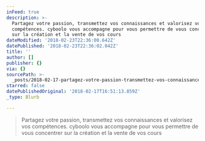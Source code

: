```yaml
---
inFeed: true
description: >-
  Partagez votre passion, transmettez vos connaissances et valorisez vos
  compétences. cyboolo vous accompagne pour vous permettre de vous concentrer
  sur la création et la vente de vos cours
dateModified: '2018-02-23T22:36:00.642Z'
datePublished: '2018-02-23T22:36:02.042Z'
title: ''
author: []
publisher: {}
via: {}
sourcePath: >-
  _posts/2018-02-17-partagez-votre-passion-transmettez-vos-connaissances-et-val.md
starred: false
datePublishedOriginal: '2018-02-17T16:51:13.859Z'
_type: Blurb

---
```

> Partagez votre passion, transmettez vos connaissances et valorisez vos compétences. cyboolo vous accompagne pour vous permettre de vous concentrer sur la création et la vente de vos cours